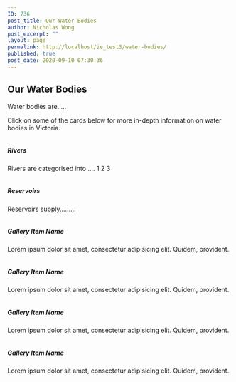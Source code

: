 ```yaml
---
ID: 736
post_title: Our Water Bodies
author: Nicholas Wong
post_excerpt: ""
layout: page
permalink: http://localhost/ie_test3/water-bodies/
published: true
post_date: 2020-09-10 07:30:36
---
```

<h2>Our Water Bodies</h2>		
		<p>Water bodies are.....</p><p>Click on some of the cards below for more in-depth information on water bodies in Victoria.</p>		
				<img src="http://localhost/ie_test3/wp-content/uploads/2020/08/9312-scaled.jpg" data-lazy-src="http://localhost/ie_test3/wp-content/uploads/2020/08/9312-scaled.jpg" alt=""><h5>Rivers</h5><p>Rivers are categorised into .... 1 2 3</p>
				<img src="http://localhost/ie_test3/wp-content/uploads/2020/09/tree-2363348_1920.jpg" data-lazy-src="http://localhost/ie_test3/wp-content/uploads/2020/09/tree-2363348_1920.jpg" alt=""><h5>Reservoirs</h5><p>Reservoirs supply.........</p>
				<img src="http://localhost/ie_test3/wp-content/plugins/essential-addons-for-elementor-lite//assets/front-end/img/flexia-preview.jpg" data-lazy-src="http://localhost/ie_test3/wp-content/plugins/essential-addons-for-elementor-lite//assets/front-end/img/flexia-preview.jpg" alt=""><h5>Gallery Item Name</h5><p>Lorem ipsum dolor sit amet, consectetur adipisicing elit. Quidem, provident.</p>
				<img src="http://localhost/ie_test3/wp-content/plugins/essential-addons-for-elementor-lite//assets/front-end/img/flexia-preview.jpg" data-lazy-src="http://localhost/ie_test3/wp-content/plugins/essential-addons-for-elementor-lite//assets/front-end/img/flexia-preview.jpg" alt=""><h5>Gallery Item Name</h5><p>Lorem ipsum dolor sit amet, consectetur adipisicing elit. Quidem, provident.</p>
				<img src="http://localhost/ie_test3/wp-content/plugins/essential-addons-for-elementor-lite//assets/front-end/img/flexia-preview.jpg" data-lazy-src="http://localhost/ie_test3/wp-content/plugins/essential-addons-for-elementor-lite//assets/front-end/img/flexia-preview.jpg" alt=""><h5>Gallery Item Name</h5><p>Lorem ipsum dolor sit amet, consectetur adipisicing elit. Quidem, provident.</p>
				<img src="http://localhost/ie_test3/wp-content/plugins/essential-addons-for-elementor-lite//assets/front-end/img/flexia-preview.jpg" data-lazy-src="http://localhost/ie_test3/wp-content/plugins/essential-addons-for-elementor-lite//assets/front-end/img/flexia-preview.jpg" alt=""><h5>Gallery Item Name</h5><p>Lorem ipsum dolor sit amet, consectetur adipisicing elit. Quidem, provident.</p>